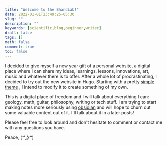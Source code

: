 ```yaml
---
title: "Welcome to the BhandLab!"
date: 2022-01-01T23:49:25+05:30
slug: ""
description: ""
keywords: [scientific,blog,beginner,writer]
draft: false
tags: []
math: false
comment: true
toc: false
---
```


I decided to give myself a new year gift of a personal website, a digital place where I can share my ideas, learnings, lessons, innovations, art, music and whatever there is to offer. After a whole lot of procrastinating, I decided to try out the new website in Hugo. Starting with a pretty [simple theme](https://github.com/luizdepra/hugo-coder/) , I intend to modify it to create something of my own.

This is a digital place of freedom and I will talk about everything I can: geology, math, guitar, philosophy, writing or tech stuff. I am trying to start making notes more seriously using [obsidian](https://obsidian.md/) and will hope to churn out some valuable content out of it. I'll talk about it in a later posts! 

Please feel free to look around and don't hesitate to comment or contact me with any questions you have.

Peace,
( ͡° ͜ʖ ͡°)
